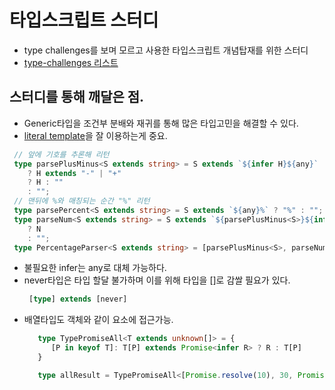 # 타입스크립트 스터디
 - type challenges를 보며 모르고 사용한 타입스크립트 개념탑재를 위한 스터디  
- [type-challenges 리스트](https://ghaiklor.github.io/type-challenges-solutions/ko/)  
## 스터디를 통해 깨달은 점.
 - Generic타입을 조건부 분배와 재귀를 통해 많은 타입고민을 해결할 수 있다.
 - [literal template](https://www.typescriptlang.org/docs/handbook/2/template-literal-types.html)을 잘 이용하는게 중요. 
  ```typescript
   // 앞에 기호를 추론해 리턴
   type parsePlusMinus<S extends string> = S extends `${infer H}${any}`
      ? H extends "-" | "+"
      ? H : ""
      : "";
   // 맨뒤에 %와 매칭되는 순간 "%" 리턴
   type parsePercent<S extends string> = S extends `${any}%` ? "%" : "";
   type parseNum<S extends string> = S extends `${parsePlusMinus<S>}${infer N}${parsePercent<S>}`
      ? N
      : "";
   type PercentageParser<S extends string> = [parsePlusMinus<S>, parseNum<S>, parsePercent<S>];
  ```
 - 불필요한 infer는 any로 대체 가능하다.
 - never타입은 타입 할달 불가하며 이를 위해 타입을 []로 감쌀 필요가 있다.
    ```typescript
     [type] extends [never]
    ```
 - 배열타입도 객체와 같이 요소에 접근가능.
   ```typescript
      type TypePromiseAll<T extends unknown[]> = {
         [P in keyof T]: T[P] extends Promise<infer R> ? R : T[P]      
      }

      type allResult = TypePromiseAll<[Promise.resolve(10), 30, Promise.resolve("chaos")]>
   ```